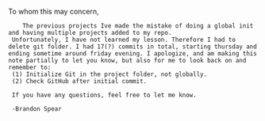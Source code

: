 To whom this may concern,


        The previous projects Ive made the mistake of doing a global init and having multiple projects added to my repo.
     Unfortunately, I have not learned my lesson. Therefore I had to delete git folder. I had 17(?) commits in total, starting thursday and ending sometime around friday evening. I apologize, and am making this note partially to let you know, but also for me to look back on and remember to:
     (1) Initialize Git in the project folder, not globally.
     (2) Check GitHub after initial commit.

     If you have any questions, feel free to let me know.

     -Brandon Spear